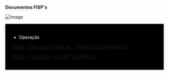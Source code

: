**Documentos FISP's**

![image](https://github.com/Obaiderrom/documentos/assets/169821773/a8789280-3961-4f7c-b1d3-059ea6a67f7c)

<div style="background-color: black; padding: 20px; color: white;">

- Operação

[FISPQ - AIR LIQUIDE BRASIL - OXIGÊNIO COMPRIMIDO](https://github.com/Obaiderrom/documentos/blob/006e7521cdbd36437e10a059c8d7b84dcb0c1a32/FISPQ%20-%20AIR%20LIQUIDE%20BRASIL%20-%20OXIG%C3%8ANIO%20COMPRIMIDO.PDF)

[FISPQ - ALBIQUIM - CLORETO FÉRRICO](https://github.com/Obaiderrom/documentos/blob/006e7521cdbd36437e10a059c8d7b84dcb0c1a32/FISPQ%20-%20ALBIQUIM%20-%20CLORETO%20F%C3%89RRICO.pdf)

<div>
